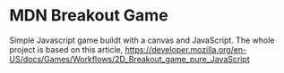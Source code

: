# MDN Breakout Game
Simple Javascript game buildt with a canvas and JavaScript. The whole project is based on this article, https://developer.mozilla.org/en-US/docs/Games/Workflows/2D_Breakout_game_pure_JavaScript
